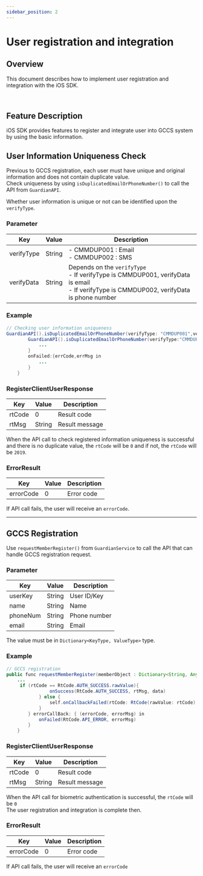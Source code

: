 ```yaml
---
sidebar_position: 2
---
```

# User registration and integration

## Overview
This document describes how to implement user registration and integration with the iOS SDK.

<br/>

## Feature Description
iOS SDK provides features to register and integrate user into GCCS system by using the basic information.

## User Information Uniqueness Check
Previous to GCCS registration, each user must have unique and original information and does not contain duplicate value.  
Check uniqueness by using `isDuplicatedEmailOrPhoneNumber()` to call the API from `GuardianAPI`.

Whether user information is unique or not can be identified upon the `verifyType`.

### Parameter
|Key|Value|Description|
|------|---|---|
|verifyType|String|- CMMDUP001 : Email<br/> - CMMDUP002 : SMS|
|verifyData|String|Depends on the `verifyType`<br/>- If verifyType is CMMDUP001, verifyData is email <br/>- If verifyType is CMMDUP002, verifyData is phone number|

### Example
```java
// Checking user information uniqueness
GuardianAPI().isDuplicatedEmailOrPhoneNumber(verifyType: "CMMDUP001",verifyData: email){data in
        GuardianAPI().isDuplicatedEmailOrPhoneNumber(verifyType:"CMMDUP002",verifyData:fullNumber){data in
            ...
        }
        onFailed:{errCode,errMsg in
            ...
        }
    }
```
### RegisterClientUserResponse
|Key|Value|Description|
|------|---|---|
|rtCode|0|Result code|
|rtMsg|String|Result message|

When the API call to check registered information uniqueness is successful and there is no duplicate value, the `rtCode` will be `0` and if not, the `rtCode` will be `2019`.

### ErrorResult
|Key|Value|Description|
|------|---|---|
|errorCode|0|Error code|

If API call fails, the user will receive an `errorCode`.

---

## GCCS Registration
Use `requestMemberRegister()` from `GuardianService` to call the API that can handle GCCS registration request.

### Parameter
|Key|Value|Description|
|------|---|---|
|userKey|String|User ID/Key|
|name|String|Name|
|phoneNum|String|Phone number|
|email|String|Email|

The value must be in `Dictionary<KeyType, ValueType>` type.

### Example
```java
// GCCS registration
public func requestMemberRegister(memberObject : Dictionary<String, Any>, onSuccess: @escaping(RtCode, String, Dictionary<String, String>)-> Void, onFailed: @escaping(RtCode, String)-> Void) {
    ...
     if (rtCode == RtCode.AUTH_SUCCESS.rawValue){
                onSuccess(RtCode.AUTH_SUCCESS, rtMsg, data)
            } else {
                self.onCallbackFailed(rtCode: RtCode(rawValue: rtCode)!, onFailed: onFailed)
            }
        } errorCallBack: { (errorCode, errorMsg) in
            onFailed(RtCode.API_ERROR, errorMsg)
        }
    }
```
### RegisterClientUserResponse
|Key|Value|Description|
|------|---|---|
|rtCode|0|Result code|
|rtMsg|String|Result message|

When the API call for biometric authentication is successful, the `rtCode` will be `0`   
The user registration and integration is complete then.

### ErrorResult
|Key|Value|Description|
|------|---|---|
|errorCode|0|Error code|

If API call fails, the user will receive an `errorCode`